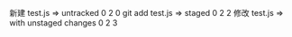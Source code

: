 新建 test.js => untracked 0 2 0
git add test.js => staged 0 2 2
修改 test.js => with unstaged changes 0 2 3
